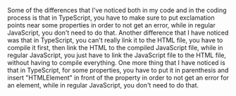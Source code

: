 Some of the differences that I've noticed both in my code and in the coding process is that in TypeScript, you have to make sure to put exclamation points near some properties in order to not get an error, while in regular JavaScript, you don't need to do that. Another difference that I have noticed was that in TypeScript, you can't really link it to the HTML file, you have to compile it first, then link the HTML to the compiled JavaScript file, while in regular JavaScript, you just have to link the JavaScript file to the HTML file, without having to compile everything. One more thing that I have noticed is that in TypeScript, for some properties, you have to put it in parenthesis and insert "HTMLElement" in front of the property in order to not get an error for an element, while in regular JavaScript, you don't need to do that.
